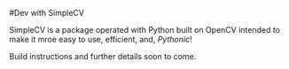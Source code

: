 #Dev with SimpleCV

SimpleCV is a package operated with Python built on OpenCV intended to make it mroe easy to use, efficient, and, *Pythonic*!

Build instructions and further details soon to come.
